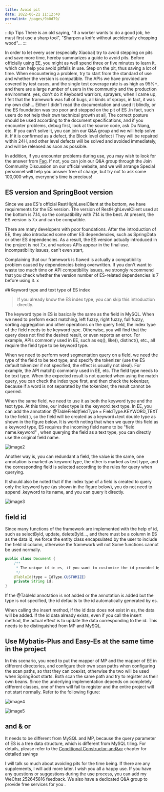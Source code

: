 ```yaml
---
title: Avoid pit
date: 2022-06-21 11:12:40
permalink: /pages/9b0d79/
---
```


:::tip Tips
There is an old saying, "If a worker wants to do a good job, he must first use a sharp tool", "Sharpen a knife without accidentally chopping wood"...
:::

In order to let every user (especially Xiaobai) try to avoid stepping on pits and save more time, hereby summarizes a guide to avoid pits. Before officially using EE, you might as well spend three or five minutes to learn it, which can help you avoid pitfalls in use. Step on the pit, thus saving a lot of time.
When encountering a problem, try to start from the standard of use and whether the version is compatible. The APIs we have provided are covered by test cases, and the single test coverage rate is as high as 95%+, and there are a large number of users in the community and the production environment. yes, don't do it
Keyboard warriors, sprayers, when I came up, I felt that the framework was full of bugs, all kinds of sprays, in fact, it was my own dish... Either I didn't read the documentation and used it blindly, or the ES foundation was too poor and stepped on the pit of ES .In fact, such users do not help their own technical growth at all,
The correct posture should be used according to the document specifications, and if you encounter problems, debug first, look at the source code, ask Du Niang, etc. If you can't solve it, you can join our Q&A group and we will help solve it. If it is confirmed as a defect, the Block level defect i
They will be repaired within 24H, and other level defects will be solved and avoided immediately, and will be released as soon as possible.

In addition, if you encounter problems during use, you may wish to look for the answer from [Faq](/pages/2bac63/). If not, you can join our Q&A group through the Join Community Discussion on our official website, and we will arrange Special personnel will help you answer free of charge, but try not to ask some 100,000 whys, everyone's time is precious!

## ES version and SpringBoot version

Since we use ES's official RestHighLevelClient at the bottom, we have requirements for the ES version. The version of RestHighLevelClient used at the bottom is 7.14, so the compatibility with 7.14 is the best. At present, the ES version is 7.x and can be compatible.<br />

There are many developers with poor foundations. After the introduction of EE, they also introduced some other ES dependencies, such as SpringData or other ES dependencies. As a result, the ES version actually introduced in the project is not 7.x, and various APIs appear in the final use. incompatibility issues, can't even start,

Complaining that our framework is flawed is actually a compatibility problem caused by dependencies being overwritten. If you don't want to waste too much time on API compatibility issues, we strongly recommend that you check whether the version number of ES-related dependencies is 7 before using it. x

##Keyword type and text type of ES index

> If you already know the ES index type, you can skip this introduction directly.

The keyword type in ES is basically the same as the field in MySQL. When we need to perform exact matching, left fuzzy, right fuzzy, full fuzzy, sorting aggregation and other operations on the query field, the index type of the field needs to be keyword type. Otherwise, you will find that the query does not find the desired result, or even reports an error. For example, APIs commonly used in EE, such as eq(), like(), distinct(), etc., all require the field type to be keyword type.

When we need to perform word segmentation query on a field, we need the type of the field to be text type, and specify the tokenizer (use the ES default tokenizer if not specified, the effect is usually not ideal). For example, the API match() commonly used in EE, etc. The field type needs to be text type. When the expected result is not queried when using the match query, you can check the index type first, and then check the tokenizer, because if a word is not separated by the tokenizer, the result cannot be queried.

When the same field, we need to use it as both the keyword type and the text type. At this time, our index type is the keyword_text type. In EE, you can add the annotation @TableField(fieldType = FieldType.KEYWORD_TEXT to the field) ), so the field will be created as a keyword+text double type as shown in the figure below. It is worth noting that when we query this field as a keyword type, ES requires the incoming field name to be "field name.keyword" , when querying the field as a text type, you can directly use the original field name.

![image2](https://iknow.hs.net/72818af6-7cc3-4833-b7a7-dbff845ce73e.png)

Another way is, you can redundant a field, the value is the same, one annotation is marked as keyword type, the other is marked as text type, and the corresponding field is selected according to the rules for query when querying.


It should also be noted that if the index type of a field is created to query only the keyword type (as shown in the figure below), you do not need to append .keyword to its name, and you can query it directly.

![image3](https://iknow.hs.net/87335e55-1fe3-44ed-920b-61354383e85a.png)

## field id

Since many functions of the framework are implemented with the help of id, such as selectById, update, deleteById..., and there must be a column in ES as the data id, we force the entity class encapsulated by the user to include the field id column, otherwise the framework will not Some functions cannot be used normally.
````java
public class Document {
    /**
     * The unique id in es, if you want to customize the id provided by the id in es, such as the id in MySQL, please specify the type in the annotation as customize or specify it directly in the global configuration file, so the id supports any data type)
     */
    @TableId(type = IdType.CUSTOMIZE)
    private String id;
}
````
If the @TableId annotation is not added or the annotation is added but the type is not specified, the id defaults to the id automatically generated by es.

When calling the insert method, if the id data does not exist in es, the data will be added. If the id data already exists, even if you call the insert method, the actual effect is to update the data corresponding to the id. This needs to be distinguished from MP and MySQL.

## Use Mybatis-Plus and Easy-Es at the same time in the project
In this scenario, you need to put the mapper of MP and the mapper of EE in different directories, and configure their own scan paths when configuring the scan paths, so that they can coexist, otherwise the two will be used when SpringBoot starts. Both scan the same path and try to register as their own beans. Since the underlying implementation depends on completely different classes, one of them will fail to register and the entire project will not start normally. Refer to the following figure:

![image4](https://iknow.hs.net/30f08bc4-cb07-4ac6-8a52-59e062105238.png)

![image5](https://iknow.hs.net/1b5806d4-6c5b-48e6-a025-7746f89f0f6a.png)

## and & or

It needs to be different from MySQL and MP, because the query parameter of ES is a tree data structure, which is different from MySQL tiling. For details, please refer to the [Conditional Constructor-and&or](/pages/1cebb8/) chapter for detailed savings

I will talk so much about avoiding pits for the time being. If there are any supplements, I will add more later. I wish you all a happy use. If you have any questions or suggestions during the use process, you can add my WeChat 252645816 feedback. We also have a dedicated Q&A group to provide free services for you .